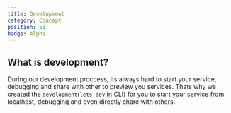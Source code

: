 ```yaml
---
title: Development
category: Concept
position: 51
badge: Alpha
---
```


## What is development?

During our development proccess, its always hard to start your service, debugging and share with other to preview you services. Thats why we created the `development`(`lets dev` in CLI) for you to start your service from localhost, debugging and even directly share with others.

